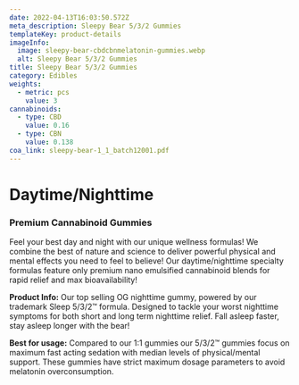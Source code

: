 ```yaml
---
date: 2022-04-13T16:03:50.572Z
meta_description: Sleepy Bear 5/3/2 Gummies
templateKey: product-details
imageInfo:
  image: sleepy-bear-cbdcbnmelatonin-gummies.webp
  alt: Sleepy Bear 5/3/2 Gummies
title: Sleepy Bear 5/3/2 Gummies
category: Edibles
weights:
  - metric: pcs
    value: 3
cannabinoids:
  - type: CBD
    value: 0.16
  - type: CBN
    value: 0.138
coa_link: sleepy-bear-1_1_batch12001.pdf
---
```

# Daytime/Nighttime

### Premium Cannabinoid Gummies

Feel your best day and night with our unique wellness formulas! We combine the best of nature and science to deliver powerful physical and mental effects you need to feel to believe! Our daytime/nighttime specialty formulas feature only premium nano emulsified cannabinoid blends for rapid relief and max bioavailability!

**Product Info:** Our top selling OG nighttime gummy, powered by our trademark Sleep 5/3/2™ formula. Designed to tackle your worst nighttime symptoms for both short and long term nighttime relief. Fall asleep faster, stay asleep longer with the bear!

**Best for usage:** Compared to our 1:1 gummies our 5/3/2™ gummies focus on maximum fast acting sedation with median levels of physical/mental support. These gummies have strict maximum dosage parameters to avoid melatonin overconsumption.